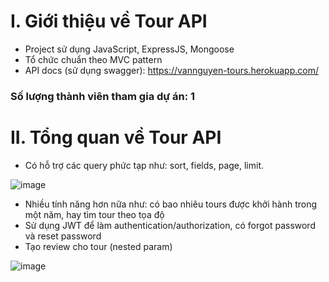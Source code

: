 # I. Giới thiệu về Tour API
- Project sử dụng JavaScript, ExpressJS, Mongoose
- Tổ chức chuẩn theo MVC pattern
- API docs (sử dụng swagger): https://vannguyen-tours.herokuapp.com/

### Số lượng thành viên tham gia dự án: 1

# II. Tổng quan về Tour API
- Có hỗ trợ các query phức tạp như: sort, fields, page, limit.

![image](https://user-images.githubusercontent.com/88303019/161365307-06834ec3-e058-4ccd-9a95-ede49a0fee5c.png)

- Nhiều tính năng hơn nữa như: có bao nhiêu tours được khởi hành trong một năm, hay tìm tour theo tọa độ
- Sử dụng JWT để làm authentication/authorization, có forgot password và reset password
- Tạo review cho tour (nested param)

![image](https://user-images.githubusercontent.com/88303019/161365416-a692545a-71e3-46bd-a222-4962a7e024ee.png)

